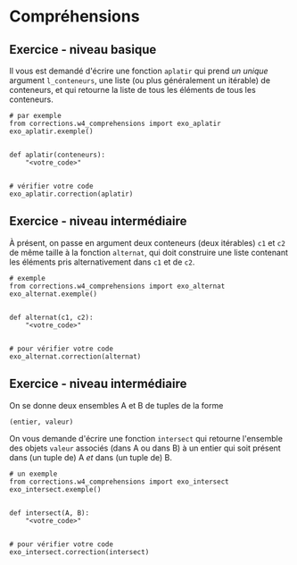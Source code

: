 
# Compréhensions

## Exercice - niveau basique

Il vous est demandé d'écrire une fonction `aplatir` qui prend *un unique*
argument `l_conteneurs`, une liste (ou plus généralement un itérable) de
conteneurs, et qui retourne la liste de tous les éléments de tous les
conteneurs.


    # par exemple
    from corrections.w4_comprehensions import exo_aplatir
    exo_aplatir.exemple()


    def aplatir(conteneurs):
        "<votre_code>"


    # vérifier votre code
    exo_aplatir.correction(aplatir)

## Exercice - niveau intermédiaire

À présent, on passe en argument deux conteneurs (deux itérables) `c1` et `c2` de
même taille à la fonction `alternat`, qui doit construire une liste contenant
les éléments pris alternativement dans `c1` et de `c2`.


    # exemple
    from corrections.w4_comprehensions import exo_alternat
    exo_alternat.exemple()


    def alternat(c1, c2):
        "<votre_code>"


    # pour vérifier votre code
    exo_alternat.correction(alternat)

## Exercice - niveau intermédiaire

On se donne deux ensembles A et B de tuples de la forme

    (entier, valeur)

On vous demande d'écrire une fonction `intersect` qui retourne l'ensemble des
objets `valeur` associés (dans A ou dans B) à un entier qui soit présent dans
(un tuple de) A *et* dans (un tuple de) B.


    # un exemple
    from corrections.w4_comprehensions import exo_intersect
    exo_intersect.exemple()


    def intersect(A, B):
        "<votre_code>"


    # pour vérifier votre code
    exo_intersect.correction(intersect)
